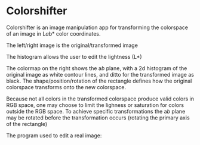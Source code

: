 # Colorshifter

Colorshifter is an image manipulation app for transforming the colorspace of an image in L*a*b* color coordinates.

The left/right image is the original/transformed image

The histogram allows the user to edit the lightness (L*)

The colormap on the right shows the a*b* plane, with a 2d histogram of the original image as white contour lines, and ditto for the transformed image as black. The shape/position/rotation of the rectangle defines how the original colorspace transforms onto the new colorspace.

Because not all colors in the transformed colorspace produce valid colors in RGB space, one may choose to limit the lighness or saturation for colors outside the RGB space.
To achieve specific transformations the a*b* plane may be rotated before the transformation occurs (rotating the primary axis of the rectangle)

The program used to edit a real image:
